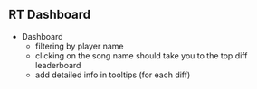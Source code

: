 ## RT Dashboard

- Dashboard
  - filtering by player name
  - clicking on the song name should take you to the top diff leaderboard
  - add detailed info in tooltips (for each diff)
